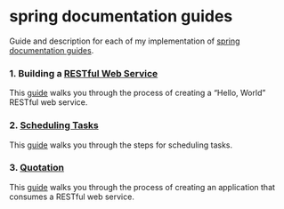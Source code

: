 # spring documentation guides

Guide and description for each of my implementation of [spring documentation guides](https://spring.io/guides).

### 1. Building a [RESTful Web Service](https://github.com/Amir-HShahi/spring-documentation-guides/tree/master/greeting)

This [guide](https://spring.io/guides/gs/rest-service) walks you through the process of creating a “Hello, World” RESTful web service.

### 2. [Scheduling Tasks](https://github.com/Amir-HShahi/spring-documentation-guides/tree/master/scheduling-tasks)

This [guide](https://spring.io/guides/gs/scheduling-tasks) walks you through the steps for scheduling tasks.

### 3. [Quotation](https://github.com/Amir-HShahi/spring-documentation-guides/tree/master/quotation)

This [guide](https://spring.io/guides/gs/consuming-rest) walks you through the process of creating an application that consumes a RESTful web service.